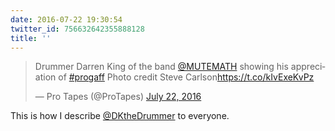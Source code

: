 ```yaml
---
date: 2016-07-22 19:30:54
twitter_id: 756632642355888128
title: ''
---
```


<blockquote class="twitter-tweet"><p lang="en" dir="ltr">Drummer Darren King of the band <a href="https://twitter.com/MUTEMATH?ref_src=twsrc%5Etfw">@MUTEMATH</a> showing his appreciation of <a href="https://twitter.com/hashtag/progaff?src=hash&amp;ref_src=twsrc%5Etfw">#progaff</a> Photo credit Steve Carlson<a href="https://t.co/kIvExeKvPz">https://t.co/kIvExeKvPz</a></p>&mdash; Pro Tapes (@ProTapes) <a href="https://twitter.com/ProTapes/status/756578218170253312?ref_src=twsrc%5Etfw">July 22, 2016</a></blockquote>
<script async src="https://platform.twitter.com/widgets.js" charset="utf-8"></script>

This is how I describe [@DKtheDrummer](https://twitter.com/DKtheDrummer) to everyone. 
